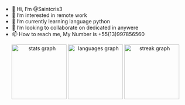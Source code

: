 - 👋 Hi, I’m @Saintcris3
- 👀 I’m interested in remote work
- 🌱 I’m currently learning language python
- 💞️ I’m looking to collaborate on dedicated in anywere
- 📫 How to reach me, My Number is +55(13)997856560

<div align="center">
  <img src="https://github-readme-stats.vercel.app/api?username=Saintcris3&hide_title=false&hide_rank=false&show_icons=true&include_all_commits=true&count_private=true&disable_animations=false&theme=dracula&locale=en&hide_border=false&order=1" height="150" alt="stats graph"  />
  <img src="https://github-readme-stats.vercel.app/api/top-langs?username=Saintcris3&locale=en&hide_title=false&layout=compact&card_width=320&langs_count=5&theme=dracula&hide_border=false&order=2" height="150" alt="languages graph"  />
  <img src="https://streak-stats.demolab.com?user=Saintcris3&locale=en&mode=daily&theme=dracula&hide_border=false&border_radius=5&order=3" height="150" alt="streak graph"  />
</div>

###





